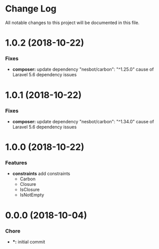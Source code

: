 # Change Log

All notable changes to this project will be documented in this file.

<a name="1.0.2"></a>
# 1.0.2 (2018-10-22)

### Fixes

* **composer:** update dependency "nesbot/carbon": "^1.25.0" cause of Laravel 5.6 dependency issues

<a name="1.0.1"></a>
# 1.0.1 (2018-10-22)

### Fixes

* **composer:** update dependency "nesbot/carbon": "^1.34.0" cause of Laravel 5.6 dependency issues

<a name="1.0.0"></a>
# 1.0.0 (2018-10-22)

### Features

* **constraints** add constraints
    * Carbon
    * Closure
    * IsClosure
    * IsNotEmpty  

<a name="1.0.0"></a>
# 0.0.0 (2018-10-04)

### Chore
* **\*:** initial commit

